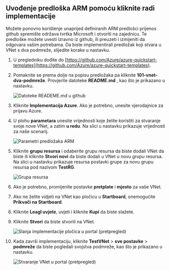 ## <a name="deploy-the-arm-template-by-using-click-to-deploy"></a>Uvođenje predloška ARM pomoću kliknite radi implementacije

Možete ponovno korištenje unaprijed definiranih ARM predlošci prijenos github spremište održava tvrtka Microsoft i otvoriti na zajednicu. Te predloške možete uvesti izravno iz github, ili preuzeti i izmijeniti da odgovara vašim potrebama. Da biste implementirali predložak koji stvara u VNet s dva podmreže, slijedite korake u nastavku.

1. U pregledniku dođite do [https://github.com/Azure/azure-quickstart-templates](https://github.com/Azure/azure-quickstart-templates).
2. Pomaknite se prema dolje na popisu predložaka pa kliknite **101-vnet-dva-podmreže**. Provjerite datoteke **README.md** , kao što je prikazano u nastavku.

    ![Datoteke READEME.md u github](./media/virtual-networks-create-vnet-arm-template-click-include/figure1.png)

3. Kliknite **Implementacija Azure**. Ako je potrebno, unesite vjerodajnice za prijavu Azure. 
4. U plohu **parametara** unesite vrijednosti koje želite koristiti za stvaranje svoje nove VNet, a zatim **u redu**. Na slici u nastavku prikazuje vrijednosti za naše scenarij.

    ![Parametri predložaka ARM](./media/virtual-networks-create-vnet-arm-template-click-include/figure2.png)

4. Kliknite **grupu resursa** i odaberite grupu resursa da biste dodali VNet da biste ili kliknite **Stvori novi** da biste dodali u VNet u novu grupu resursa. Na slici u nastavku prikazuje resursa postavki grupe za novu grupu resursa pod nazivom **TestRG**.

    ![Grupa resursa](./media/virtual-networks-create-vnet-arm-template-click-include/figure3.png)

5. Ako je potrebno, promijenite postavke **pretplate** i **mjesto** za vaše VNet.
6. Ako ne želite vidjeti na VNet kao pločicu u **Startboard**, onemogućite **Prikvači na Startboard**.
5. Kliknite **Leagl uvjete**, uvjeti i kliknite **Kupi** da biste slažete. 
6. Kliknite **Stvori** da biste stvorili na VNet.

    ![Slanja implementacije pločica u portal (pretpregled)](./media/virtual-networks-create-vnet-arm-template-click-include/figure4.png)

7. Kada završi implementaciju, kliknite **TestVNet** > **sve postavke** > **podmreže** da biste pogledali svojstva podmreže, kao što je prikazano u nastavku.

    ![Stvaranje VNet u portal (pretpregled)](./media/virtual-networks-create-vnet-arm-template-click-include/figure5.gif)